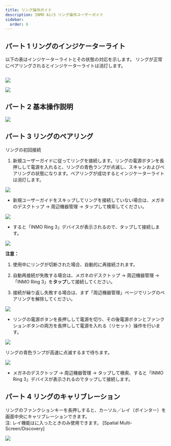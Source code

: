 ```yaml
---
title: リング操作ガイド
description: INMO Air3 リング操作ユーザーガイド 
sidebar:
  order: 6
---
```


## パート 1 リングのインジケーターライト

以下の表はインジケーターライトとその状態の対応を示します。
リングが正常にペアリングされるとインジケーターライトは消灯します。  

![]()

![](public/images/air3/ja/ring-1.png)

![](public/images/air3/ja/ring-2.png)

## パート 2 基本操作説明

![](public/images/air3/ja/ring-3.png)

## パート 3 リングのペアリング

リングの初回接続 

1. 新規ユーザーガイドに従ってリングを接続します。リングの電源ボタンを長押しして電源を入れると、リングの青色ランプが点滅し、スキャンおよびペアリングの状態になります。ペアリングが成功するとインジケーターライトは消灯します。  

![](public/images/air3/ja/ring-4.png)



* 新規ユーザーガイドをスキップしてリングを接続していない場合は、メガネのデスクトップ -> 周辺機器管理 -> タップして検索してください。  

![](public/images/air3/ja/ring-5.png)

* すると「INMO Ring 3」デバイスが表示されるので、タップして接続します。  

![](public/images/air3/ja/ring-6.png)

**注意：**

1. 使用中にリングが切断された場合、自動的に再接続されます。

2. 自動再接続が失敗する場合は、メガネのデスクトップ -> 周辺機器管理 -> 「INMO Ring 3」を**タップ**して接続してください。  

3. 接続が繰り返し失敗する場合は、まず「周辺機器管理」ページでリングのペアリングを解除してください。 

![](public/images/air3/ja/ring-7.png)

* リングの電源ボタンを長押しして電源を切り、その後電源ボタンとファンクションボタンの両方を長押しして電源を入れる（リセット）操作を行います。  

![](public/images/air3/ja/ring-8.png)

リングの青色ランプが高速に点滅するまで待ちます。  

![](public/images/air3/ja/ring-9.jpg)

* メガネのデスクトップ -> 周辺機器管理 -> タップして検索、すると「INMO Ring 3」デバイスが表示されるのでタップして接続します。  
  

## パート 4  リングのキャリブレーション

リングのファンクションキーを長押しすると、カーソル／レイ（ポインター）を画面中央にキャリブレーションできます。  
注: レイ機能はに入ったときのみ使用できます。   \[Spatial Multi-Screen/Discovery]

![](public/images/air3/ja/ring-10.png)


























































